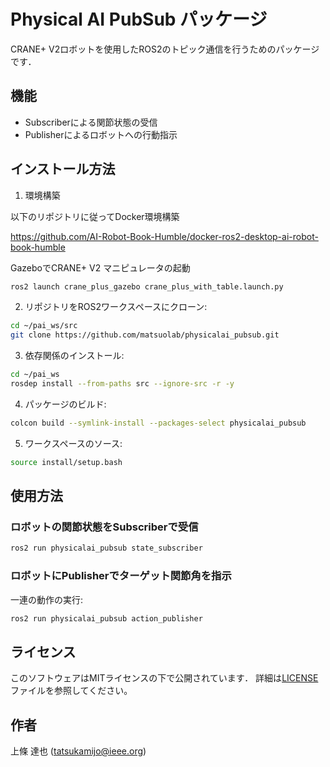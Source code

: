 # Physical AI PubSub パッケージ

CRANE+ V2ロボットを使用したROS2のトピック通信を行うためのパッケージです．

## 機能

- Subscriberによる関節状態の受信
- Publisherによるロボットへの行動指示

## インストール方法
1. 環境構築

以下のリポジトリに従ってDocker環境構築 

https://github.com/AI-Robot-Book-Humble/docker-ros2-desktop-ai-robot-book-humble

GazeboでCRANE+ V2 マニピュレータの起動
```bash
ros2 launch crane_plus_gazebo crane_plus_with_table.launch.py
```

2. リポジトリをROS2ワークスペースにクローン:

```bash
cd ~/pai_ws/src
git clone https://github.com/matsuolab/physicalai_pubsub.git
```

3. 依存関係のインストール:

```bash
cd ~/pai_ws
rosdep install --from-paths src --ignore-src -r -y
```


4. パッケージのビルド:

```bash
colcon build --symlink-install --packages-select physicalai_pubsub
```

5. ワークスペースのソース:

```bash
source install/setup.bash
```

## 使用方法

### ロボットの関節状態をSubscriberで受信

```bash
ros2 run physicalai_pubsub state_subscriber
```

### ロボットにPublisherでターゲット関節角を指示

一連の動作の実行:
```bash
ros2 run physicalai_pubsub action_publisher
```

## ライセンス

このソフトウェアはMITライセンスの下で公開されています． 詳細は[LICENSE](LICENSE)ファイルを参照してください。

## 作者

上條 達也 (tatsukamijo@ieee.org)
